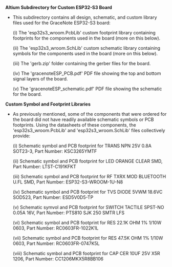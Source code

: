 **Altium Subdirectory for Custom ESP32-S3 Board**

- This subdirectory contains all design, schematic, and custom library files used for the GraceNote ESP32-S3 board:

	(i) The 'esp32s3_wroom.PcbLib' custom footprint library containing footprints for the components used in the board (more on this below).

	(ii) The 'esp32s3_wroom.SchLib' custom schematic library containing symbols for the components used in the board (more on this below).

	(iii) The 'gerb.zip' folder containing the gerber files for the board.

	(iv) The 'gracenoteESP_PCB.pdf' PDF file showing the top and bottom signal layers of the board.

	(v) The 'gracenoteESP_schematic.pdf' PDF file showing the schematic for the board.

**Custom Symbol and Footprint Libraries**

- As previously mentioned, some of the components that were ordered for the board did not have readily available schematic symbols or PCB footprints. Using the datasheets of these components, the 'esp32s3_wroom.PcbLib' and 'esp32s3_wroom.SchLib' files collectively provide:

	(i) Schematic symbol and PCB footprint for TRANS NPN 25V 0.8A SOT23-3, Part Number: KSC3265YMTF

 	(ii) Schematic symbol and PCB footprint for LED ORANGE CLEAR SMD, Part Number: LTST-C191KFKT

  	(iii) Schematic symbol and PCB footprint for RF TXRX MOD BLUETOOTH U.FL SMD, Part Number: ESP32-S3-WROOM-1U-N8

	(iv) Schematic symbol and PCB footprint for TVS DIODE 5VWM 18.6VC SOD523, Part Number: ESD5V0D5-TP

	(v) Schematic symvol and PCB footprint for SWITCH TACTILE SPST-NO 0.05A 16V, Part Number: PTS810 SJK 250 SMTR LFS

	(vi) Schematic symbol and PCB footprint for RES 22.1K OHM 1% 1/10W 0603, Part Number: RC0603FR-1022K1L

	(vii) Schematic symbol and PCB footprint for RES 47.5K OHM 1% 1/10W 0603, Part Number: RC0603FR-0747K5L

	(viii) Schematic symbol and PCB footprint for CAP CER 10UF 25V X5R 1206, Part Number: CC1206MKX5R8BB106 
